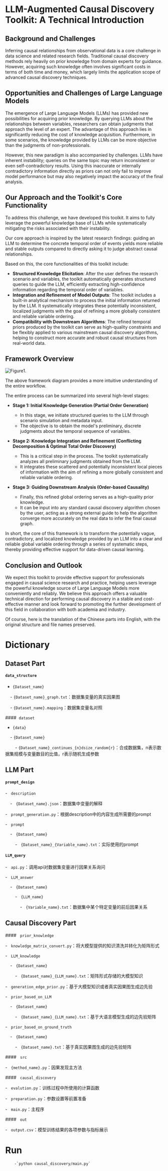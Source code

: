 
# LLM-Augmented Causal Discovery Toolkit: A Technical Introduction

## **Background and Challenges**

Inferring causal relationships from observational data is a core challenge in data science and related research fields. Traditional causal discovery methods rely heavily on prior knowledge from domain experts for guidance. However, acquiring such knowledge often involves significant costs in terms of both time and money, which largely limits the application scope of advanced causal discovery techniques.

## **Opportunities and Challenges of Large Language Models**

The emergence of Large Language Models (LLMs) has provided new possibilities for acquiring prior knowledge. By querying LLMs about the relationships between variables, researchers can obtain judgments that approach the level of an expert. The advantage of this approach lies in significantly reducing the cost of knowledge acquisition. Furthermore, in some scenarios, the knowledge provided by LLMs can be more objective than the judgments of non-professionals.

However, this new paradigm is also accompanied by challenges. LLMs have inherent instability; queries on the same topic may return inconsistent or even self-contradictory results. Using this inaccurate or internally contradictory information directly as priors can not only fail to improve model performance but may also negatively impact the accuracy of the final analysis.

## **Our Approach and the Toolkit's Core Functionality**

To address this challenge, we have developed this toolkit. It aims to fully leverage the powerful knowledge base of LLMs while systematically mitigating the risks associated with their instability.

Our core approach is inspired by the latest research findings: guiding an LLM to determine the concrete temporal order of events yields more reliable and stable outputs compared to directly asking it to judge abstract causal relationships.

Based on this, the core functionalities of this toolkit include:

  * **Structured Knowledge Elicitation**: After the user defines the research scenario and variables, the toolkit automatically generates structured queries to guide the LLM, efficiently extracting high-confidence information regarding the temporal order of variables.
  * **Integration and Refinement of Model Outputs**: The toolkit includes a built-in analytical mechanism to process the initial information returned by the LLM. It systematically integrates these potentially inconsistent, localized judgments with the goal of refining a more globally consistent and reliable variable ordering.
  * **Compatibility with Downstream Algorithms**: The refined temporal priors produced by the toolkit can serve as high-quality constraints and be flexibly applied to various mainstream causal discovery algorithms, helping to construct more accurate and robust causal structures from real-world data.


## **Framework Overview**


![Figure1.](images/framework.PNG)

The above framework diagram provides a more intuitive understanding of the entire workflow.

The entire process can be summarized into several high-level stages:

  * **Stage 1: Initial Knowledge Generation (Partial Order Generation)**

      * In this stage, we initiate structured queries to the LLM through scenario simulation and metadata input.
      * The objective is to obtain the model's preliminary, discrete judgments about the temporal sequence of variables.

  * **Stage 2: Knowledge Integration and Refinement (Conflicting Decomposition & Optimal Total Order Discovery)**

      * This is a critical step in the process. The toolkit systematically analyzes all preliminary judgments obtained from the LLM.
      * It integrates these scattered and potentially inconsistent local pieces of information with the aim of refining a more globally consistent and reliable variable ordering.

  * **Stage 3: Guiding Downstream Analysis (Order-based Causality)**

      * Finally, this refined global ordering serves as a high-quality prior knowledge.
      * It can be input into any standard causal discovery algorithm chosen by the user, acting as a strong external guide to help the algorithm converge more accurately on the real data to infer the final causal graph.

In short, the core of this framework is to transform the potentially vague, contradictory, and localized knowledge provided by an LLM into a clear and reliable global variable ordering through a series of systematic steps, thereby providing effective support for data-driven causal learning.



## **Conclusion and Outlook**

We expect this toolkit to provide effective support for professionals engaged in causal science research and practice, helping users leverage the powerful knowledge source of Large Language Models more conveniently and reliably. We believe this approach offers a valuable technical direction for performing causal discovery in a stable and cost-effective manner and look forward to promoting the further development of this field in collaboration with both academia and industry.



Of course, here is the translation of the Chinese parts into English, with the original structure and file names preserved.

# Dictionary



## Dataset Part

#### `data_structure`

- `{Dataset_name}`

    - `{Dataset_name}_graph.txt`：数据集变量的真实因果图

    - `{Dataset_name}.mapping`：数据集变量名对照

####  `dataset`

- `{data}`

    - `{Dataset_name}`

        - `{Dataset_name}_continues_{n}dsize_random{r}`：合成数据集，n表示数据集规模与变量数目的比值，r表示随机生成参数



## LLM Part



#### `prompt_design`

-   `description`

    -   `{Dataset_name}.json`：数据集中变量的解释

-   `prompt_generation.py`：根据description中的内容生成所需要的prompt

-   `prompt`

    -   `{Dataset_name}`

        -   `{Dataset_name}_{Variable_name}.txt`：实际使用的prompt

#### `LLM_query`

-   `api.py`：调用api对数据集变量进行因果关系询问

-   `LLM_answer`

    -   `{Dataset_name}`

        -   `{LLM_name}`

            -   `{Variable_name}.txt`：数据集中某个特定变量的前后因果关系



## Causal Discovery Part



####   `prior_knowledge`

-   `knowledge_matrix_convert.py`：将大模型提供的知识清洗并转化为矩阵形式

-   `LLM_knowledge`

    -   `{Dataset_name}`

        -   `{Dataset_name}_{LLM_name}.txt`：矩阵形式存储的大模型知识

-   `generation_edge_prior.py`：基于大模型知识或者真实因果图生成边先验

-   `prior_based_on_LLM`

    -   `{Dataset_name}`

        -   `{Dataset_name}_{LLM_name}.txt`：基于大语言模型生成的边先验矩阵

-   `prior_based_on_ground_truth`

    -   `{Dataset_name}`

        -   `{Dataset_name}.txt`：基于真实因果图生成的边先验矩阵

####   `src`

-   `{method_name}.py`：因果发现主方法

####   `causal_discovery`

-   `evalution.py`：训练过程中所使用的计算函数

-   `preparation.py`：参数设置等前置准备

-   `main.py`：主程序

####   `out`

-   `output.csv`：模型训练结果的各项参数与指标展示
 
# Run
        -`python causal_discovery/main.py`

